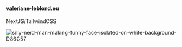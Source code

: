 #### valeriane-leblond.eu
NextJS/TailwindCSS

![silly-nerd-man-making-funny-face-isolated-on-white-background-D86G57](https://github.com/user-attachments/assets/ae1e5e8c-35a0-401f-8341-a98e7b770457)
